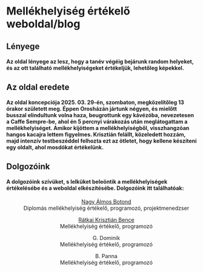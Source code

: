 # Mellékhelyiség értékelő weboldal/blog

## Lényege

#### Az oldal lényege az lesz, hogy a tanév végéig bejárunk random helyeket, és az ott található mellékhelyiségeket értékeljük, lehetőleg képekkel.

## Az oldal eredete

#### Az oldal koncepciója 2025. 03. 29-én, szombaton, megközelítőleg 13 órakor született meg. Éppen Orosházán jártunk négyen, és mielőtt busszal elindultunk volna haza, beugrottunk egy kávézóba, nevezetesen a Caffe Sempre-be, ahol én 5 percnyi várakozás után meglátogattam a mellékhelyiséget. Amikor kijöttem a mellékhelyiségből, visszhangzóan hangos kacajra lettem figyelmes. Krisztián felállt, közeledett hozzám, majd intenzív testbeszéddel felhozta ezt az ötletet, hogy kellene készíteni egy oldalt, ahol mosdókat értékelünk.

## Dolgozóink
#### A dolgozóink szívüket, s lelküket beleöntik a mellékhelyiségek értékelésébe és a weboldal elkészítésébe. Dolgozóink itt találhatóak:
<ul align="center"><a href="https://github.com/fluffyastro">Nagy Álmos Botond</a><br>Diplomás mellékhelyiség értékelő, programozó, projektmenedzser</ul>
<ul align="center"><a href="https://github.com/artife10">Rátkai Krisztián Bence</a><br>Mellékhelyiség értékelő, programozó</ul>
<ul align="center">G. Dominik<br>Mellékhelyiség értékelő, programozó</ul>
<ul align="center">B. Panna<br>Mellékhelyiség értékelő, programozó</ul>
